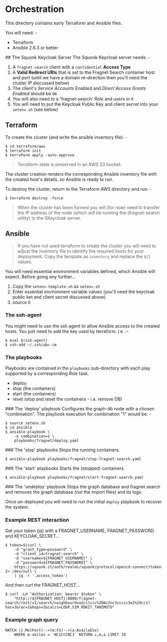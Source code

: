 # Orchestration
This directory contains early Terraform and Ansible files.

You will need: -

- Terraform
- Ansible 2.6.3 or better

## The Squonk Keycloak Server
The Squonk Keycloak server needs: -

1.  A `fragnet-search` client with a `confidential` **Access Type**
1.  A **Valid Redirect URIs** that is set to the Fragnet Search container
    host and port (until we have a domain re-direction then you'll
    need the cluster IP discussed below)
1.  The client's *Service Accounts Enabled* and *Direct Access Grants Enabled*
    should be `ON`
1.  You will also need to a 'fragnet-search' *Role* and users in it
1.  You will need to put the Keycloak Public Key and client secret
    into your `setenv.sh` (see below)

## Terraform
To create the cluster (and write the ansible inventory file): -

    $ cd terraform/aws
    $ terraform init
    $ terraform apply -auto-approve

>   Terraform state is preserved in an AWS S3 bucket.

The cluster creation renders the corresponding Ansible inventory file
with the created host's details, so Ansible is ready to run.
 
To destroy the cluster, return to the Terraform AWS directory and run: -

    $ terraform destroy -force

>   When the cluster has been formed you will (for now) need to transfer the
    IP address of the node (which will be running the (fragnet-search utility)
    to the SKeycloak server.

## Ansible
>   If you have not used terraform to create the cluster you will need to
    adjust the inventory file to identify the required hosts for your
    deployment. Copy the template as `inventory` and replace the `${}` values.

You will need essential environment variables defined, which Ansible
will expect. Before going any further...

1.  Copy the `setenv-template.sh` as `setenv.sh`
1.  Enter essential environment variable values (you'll need the
    keycloak public ket and client secret discussed above)
1.  *source* it

### The ssh-agent
You might need to use the ssh agent to allow Ansible access to the
created hosts. You just need to add the key used by terraform. i.e. :-

    $ eval $(ssh-agent)
    $ ssh-add ~/.ssh/abc-im

### The playbooks
Playbooks are contained in the `playbooks` sub-directory with each play
supported by a corresponding *Role* task. 

-   deploy
-   stop (the containers)
-   start (the containers)
-   reset (stop and reset the containers - i.e. remove DB)

### The 'deploy' playbook
Configures the graph-db node with a chosen "combination".
The playbook execution for combination "1" would be: -

    $ source setenv.sh
    $ cd ansible
    $ ansible-playbook \
        -e combination=1 \
        playbooks/fragnet/deploy.yaml 

### The 'stop' playbooks
Stops the running containers.

    $ ansible-playbook playbooks/fragnet/stop-fragnet-search.yaml 

### The 'start' playbooks
Starts the (stopped) containers.

    $ ansible-playbook playbooks/fragnet/start-fragnet-search.yaml 

### The 'undeploy' playbook
Stops the graph database and fragnet search and removes the graph
database (not the import files) and its logs.

Once un-deployed you will need to run the initial `deploy` playbook
to recover the system.

### Example REST interaction
Get your token (jq) with a FRAGNET_USERNAME, FRAGNET_PASSWORD
and KEYCLOAK_SECRET...

    $ token=$(curl \
        -d "grant_type=password" \
        -d "client_id=fragnet-search" \
        -d "username=${FRAGNET_USERNAME}" \
        -d "password=${FRAGNET_PASSWORD}" \
        https://squonk.it/auth/realms/squonk/protocol/openid-connect/token 2> /dev/null \
        | jq -r '.access_token')


And then curl the FRAGNET_HOST...

    $ curl -LH "Authorization: bearer $token" \
        "http://${FRAGNET_HOST}:8080/fragnet-search/rest/v1/search/neighbourhood/c1ccc%28Nc2nc3ccccc3o2%29cc1?hac=3&rac=1&hops=2&calcs=LOGP,SIM_RDKIT_TANIMOTO"

### Example graph query

    MATCH (c:MolPort)-->(m:F2)-->(a:Available)
        WHERE m.smiles = 'NC1CCCNC1' RETURN c,m,a LIMIT 10
        